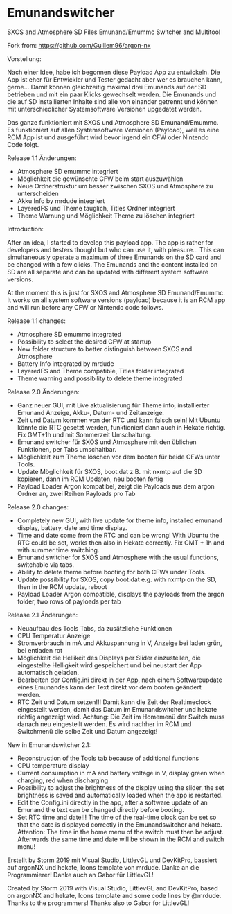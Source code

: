 # Emunandswitcher
SXOS and Atmosphere SD Files Emunand/Emummc Switcher and Multitool

Fork from: https://github.com/Guillem96/argon-nx

Vorstellung:

Nach einer Idee, habe ich begonnen diese Payload App zu entwickeln. Die App ist eher für Entwickler und Tester gedacht aber wer es brauchen kann, gerne...
Damit können gleichzeitig maximal drei Emunands auf der SD betrieben und mit ein paar Klicks gewechselt werden. 
Die Emunands und die auf SD installierten Inhalte sind alle von einander getrennt und können mit unterschiedlicher Systemsoftware Versionen upgedatet werden.

Das ganze funktioniert mit SXOS und Atmosphere SD Emunand/Emummc. Es funktioniert auf allen Systemsoftware Versionen (Payload), 
weil es eine RCM App ist und ausgeführt wird bevor irgend ein CFW oder Nintendo Code folgt.

Release 1.1 Änderungen:

- Atmosphere SD emummc integriert
- Möglichkeit die gewünschte CFW beim start auszuwählen
- Neue Ordnerstruktur um besser zwischen SXOS und Atmosphere zu unterscheiden
- Akku Info by mrdude integriert
- LayeredFS und Theme tauglich, Titles Ordner integriert
- Theme Warnung und Möglichkeit Theme zu löschen integriert

Introduction:

After an idea, I started to develop this payload app. The app is rather for developers and testers thought but who can use it, with pleasure...
This can simultaneously operate a maximum of three Emunands on the SD card and be changed with a few clicks.
The Emunands and the content installed on SD are all separate and can be updated with different system software versions.

At the moment this is just for SXOS and Atmosphere SD Emunand/Emummc. It works on all system software versions (payload) because
it is an RCM app and will run before any CFW or Nintendo code follows.

Release 1.1 changes:

- Atmosphere SD emummc integrated
- Possibility to select the desired CFW at startup
- New folder structure to better distinguish between SXOS and Atmosphere
- Battery Info integrated by mrdude
- LayeredFS and Theme compatible, Titles folder integrated
- Theme warning and possibility to delete theme integrated

Release 2.0 Änderungen:

- Ganz neuer GUI, mit Live aktualisierung für Theme info, installierter Emunand Anzeige, Akku-, Datum- und Zeitanzeige.
- Zeit und Datum kommen von der RTC und kann falsch sein! Mit Ubuntu könnte die RTC gesetzt werden, funktioniert dann auch in Hekate richtig.
Fix GMT+1h und mit Sommerzeit Umschaltung.
- Emunand switcher für SXOS und Atmosphere mit den üblichen Funktionen, per Tabs umschaltbar.
- Möglichkeit zum Theme löschen vor dem booten für beide CFWs unter Tools.
- Update Möglichkeit für SXOS, boot.dat z.B. mit nxmtp auf die SD kopieren, dann im RCM Updaten, neu booten fertig
- Payload Loader Argon kompatibel, zeigt die Payloads aus dem argon Ordner an, zwei Reihen Payloads pro Tab

Release 2.0 changes:

- Completely new GUI, with live update for theme info, installed emunand display, battery, date and time display.
- Time and date come from the RTC and can be wrong! With Ubuntu the RTC could be set, works then also in Hekate correctly. Fix GMT + 1h and with summer time switching.
- Emunand switcher for SXOS and Atmosphere with the usual functions, switchable via tabs.
- Ability to delete theme before booting for both CFWs under Tools.
- Update possibility for SXOS, copy boot.dat e.g. with nxmtp on the SD, then in the RCM update, reboot
- Payload Loader Argon compatible, displays the payloads from the argon folder, two rows of payloads per tab

Release 2.1 Änderungen:

- Neuaufbau des Tools Tabs, da zusätzliche Funktionen
- CPU Temperatur Anzeige
- Stromverbrauch in mA und Akkuspannung in V, Anzeige bei laden grün, bei entladen rot
- Möglichkeit die Hellikeit des Displays per Slider einzustellen, die eingestellte Helligkeit wird gespeichert und bei neustart der App automatisch geladen.
- Bearbeiten der Config.ini direkt in der App, nach einem Softwareupdate eines Emunandes kann der Text direkt vor dem booten geändert werden.
- RTC Zeit und Datum setzen!!! Damit kann die Zeit der Realtimeclock eingestellt werden, damit das Datum im Emunandswitcher und hekate richtig angezeigt wird. 
Achtung: Die Zeit im Homemenü der Switch muss danach neu eingestellt werden. Es wird nachher im RCM und Switchmenü die selbe Zeit und Datum angezeigt!

New in Emunandswitcher 2.1:

- Reconstruction of the Tools tab because of additional functions
- CPU temperature display
- Current consumption in mA and battery voltage in V, display green when charging, red when discharging
- Possibility to adjust the brightness of the display using the slider, the set brightness is saved and automatically loaded when the app is restarted.
- Edit the Config.ini directly in the app, after a software update of an Emunand the text can be changed directly before booting.
- Set RTC time and date!!! The time of the real-time clock can be set so that the date is displayed correctly in the Emunandswitcher and hekate.
Attention: The time in the home menu of the switch must then be adjust. Afterwards the same time and date will be shown in the RCM and switch menu!

Erstellt by Storm 2019 mit Visual Studio, LittlevGL und DevKitPro, bassiert auf argonNX und hekate, Icons template von mrdude. Danke an die Programmierer! Danke auch an Gabor für LittlevGL!

Created by Storm 2019 with Visual Studio, LittlevGL and DevKitPro, based on argonNX and hekate, Icons template and some code lines by @mrdude. Thanks to the programmers! Thanks also to Gabor for LittlevGL!

